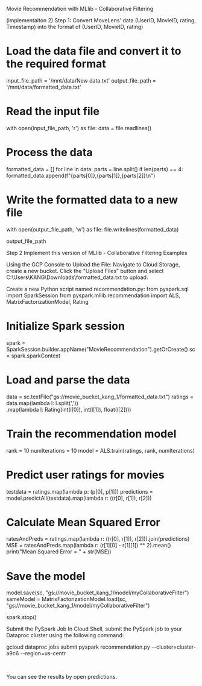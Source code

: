 Movie Recommendation with MLlib - Collaborative Filtering

(implementaiton 2)
Step 1: Convert MoveLens' data (UserID, MovieID, rating, Timestamp) into the format of (UserID, MovieID, rating)

# Load the data file and convert it to the required format

input_file_path = '/mnt/data/New data.txt'
output_file_path = '/mnt/data/formatted_data.txt'

# Read the input file
with open(input_file_path, 'r') as file:
    data = file.readlines()

# Process the data
formatted_data = []
for line in data:
    parts = line.split()
    if len(parts) == 4:
        formatted_data.append(f"{parts[0]},{parts[1]},{parts[2]}\n")

# Write the formatted data to a new file
with open(output_file_path, 'w') as file:
    file.writelines(formatted_data)

output_file_path
















Step 2 Implement this version of MLlib - Collaborative Filtering Examples

Using the GCP Console to Upload the File:
Navigate to Cloud Storage, create a new bucket.
Click the "Upload Files" button and select C:\Users\KANG\Downloads\formatted_data.txt to upload.

 
Create a new Python script named recommendation.py:
from pyspark.sql import SparkSession
from pyspark.mllib.recommendation import ALS, MatrixFactorizationModel, Rating

# Initialize Spark session
spark = SparkSession.builder.appName("MovieRecommendation").getOrCreate()
sc = spark.sparkContext

# Load and parse the data
data = sc.textFile("gs://movie_bucket_kang_1/formatted_data.txt")
ratings = data.map(lambda l: l.split(','))\
              .map(lambda l: Rating(int(l[0]), int(l[1]), float(l[2])))

# Train the recommendation model
rank = 10
numIterations = 10
model = ALS.train(ratings, rank, numIterations)

# Predict user ratings for movies
testdata = ratings.map(lambda p: (p[0], p[1]))
predictions = model.predictAll(testdata).map(lambda r: ((r[0], r[1]), r[2]))

# Calculate Mean Squared Error
ratesAndPreds = ratings.map(lambda r: ((r[0], r[1]), r[2])).join(predictions)
MSE = ratesAndPreds.map(lambda r: (r[1][0] - r[1][1]) ** 2).mean()
print("Mean Squared Error = " + str(MSE))

# Save the model
model.save(sc, "gs://movie_bucket_kang_1/model/myCollaborativeFilter")
sameModel = MatrixFactorizationModel.load(sc, "gs://movie_bucket_kang_1/model/myCollaborativeFilter")

spark.stop()
 
Submit the PySpark Job
In Cloud Shell, submit the PySpark job to your Dataproc cluster using the following command:

gcloud dataproc jobs submit pyspark recommendation.py --cluster=cluster-a9c6 --region=us-centr
 
 
 

You can see the results by open predictions.
 

